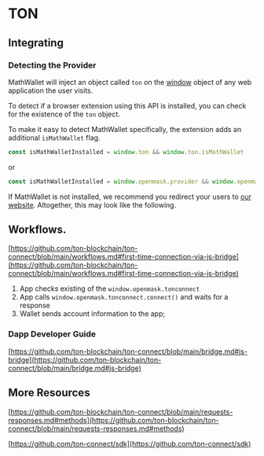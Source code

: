 # TON

## Integrating

### Detecting the Provider

MathWallet will inject an object called `ton` on the [window](https://developer.mozilla.org/en-US/docs/Web/API/Window) object of any web application the user visits.

To detect if a browser extension using this API is installed, you can check for the existence of the `ton` object.

To make it easy to detect MathWallet specifically, the extension adds an additional `isMathWallet` flag.

```javascript
const isMathWalletInstalled = window.ton && window.ton.isMathWallet
```
or

```javascript
const isMathWalletInstalled = window.openmask.provider && window.openmask.provider.isMathWallet
```

If MathWallet is not installed, we recommend you redirect your users to [our website](https://mathwallet.org/). Altogether, this may look like the following.

## Workflows.
[https://github.com/ton-blockchain/ton-connect/blob/main/workflows.md#first-time-connection-via-js-bridge](https://github.com/ton-blockchain/ton-connect/blob/main/workflows.md#first-time-connection-via-js-bridge)

1. App checks existing of the `window.openmask.tonconnect`
2. App calls `window.openmask.tonconnect.connect()` and waits for a response
3. Wallet sends account information to the app;

### Dapp Developer Guide
[https://github.com/ton-blockchain/ton-connect/blob/main/bridge.md#js-bridge](https://github.com/ton-blockchain/ton-connect/blob/main/bridge.md#js-bridge)

## More Resources
[https://github.com/ton-blockchain/ton-connect/blob/main/requests-responses.md#methods](https://github.com/ton-blockchain/ton-connect/blob/main/requests-responses.md#methods)

[https://github.com/ton-connect/sdk](https://github.com/ton-connect/sdk)

